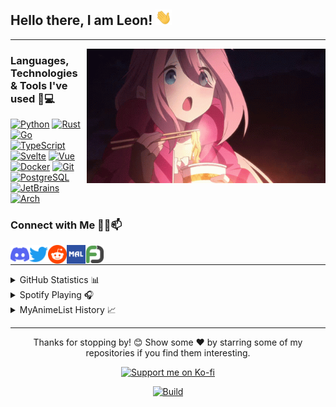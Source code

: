 ## Hello there, I am Leon! <img alt="Wave" height="25px" src="https://raw.githubusercontent.com/IchBinLeoon/IchBinLeoon/main/assets/wave.gif">

---

<img align="right" alt="Nadeshiko" title="<3" height="215px" src="assets/nadeshiko.gif">

### Languages, Technologies & Tools I've used 🚀💻

[![Python](https://img.shields.io/static/v1?style=for-the-badge&logo=Python&logoColor=FFFFFF&message=Python&color=3776AB&label=)](https://www.python.org/)
[![Rust](https://img.shields.io/static/v1?style=for-the-badge&logo=Rust&logoColor=FFFFFF&message=Rust&color=F46623&label=)](https://www.rust-lang.org/)
[![Go](https://img.shields.io/static/v1?style=for-the-badge&logo=Go&logoColor=FFFFFF&message=Go&color=00ADD8&label=)](https://golang.org/)
[![TypeScript](https://img.shields.io/static/v1?style=for-the-badge&logo=TypeScript&logoColor=FFFFFF&message=TypeScript&color=3178C6&label=)](https://www.typescriptlang.org/)
[![Svelte](https://img.shields.io/static/v1?style=for-the-badge&logo=Svelte&logoColor=FFFFFF&message=Svelte&color=FF3E00&label=)](https://svelte.dev/)
[![Vue](https://img.shields.io/static/v1?style=for-the-badge&logo=Vue.js&logoColor=FFFFFF&message=Vue&color=4FC08D&label=)](https://vuejs.org/)
[![Docker](https://img.shields.io/static/v1?style=for-the-badge&logo=Docker&logoColor=FFFFFF&message=Docker&color=2496ED&label=)](https://www.docker.com/)
[![Git](https://img.shields.io/static/v1?style=for-the-badge&logo=Git&message=Git&logoColor=FFFFFF&color=F05032&label=)](https://git-scm.com/)
[![PostgreSQL](https://img.shields.io/static/v1?style=for-the-badge&logo=PostgreSQL&logoColor=FFFFFF&message=PostgreSQL&color=336791&label=)](https://www.postgresql.org/)
[![JetBrains](https://img.shields.io/static/v1?style=for-the-badge&logo=JetBrains&logoColor=FFFFFF&message=JetBrains&color=000000&label=)](https://www.jetbrains.com/)
[![Arch](https://img.shields.io/static/v1?style=for-the-badge&logo=Arch+Linux&logoColor=FFFFFF&message=Arch&nbsp;Linux&color=1793D1&label=)](https://archlinux.org/)

### Connect with Me 🤝🏻📫

<p>
  <a href="https://discordapp.com/users/223871059068321793">
    <img align="left" alt="Discord" title="Discord" width="30px" src="assets/discord.png">
  </a>
  <a href="https://twitter.com/IchBinLeoon">
    <img align="left" alt="Twitter" title="Twitter" width="30px" src="assets/twitter.png">
  </a>
  <a href="https://www.reddit.com/user/IchBinLeoon">
    <img align="left" alt="Reddit" title="Reddit" width="30px" src="assets/reddit.png">
  </a>
  <a href="https://myanimelist.net/profile/IchBinLeoon">
    <img align="left" alt="MyAnimeList" title="MyAnimeList" width="30px" src="assets/myanimelist.png">
  </a>
  <a href="https://myfigurecollection.net/profile/IchBinLeoon">
    <img align="left" alt="MyFigureCollection" title="MyFigureCollection" width="30px" src="assets/myfigurecollection.png">
  </a>
</p>
<br>

---

<details close>
<summary>GitHub Statistics 📊</summary>
<br>
<p>
  <a href="https://github.com/IchBinLeoon" width="100%">
    <img alt="GitHub Stats" height="165px" src="https://github-readme-stats-ichbinleoon.vercel.app/api?username=IchBinLeoon&count_private=true&show_icons=true&theme=dark&hide_border=true&hide_title=true&include_all_commits=true">
    <img alt="Top Langs" height="165px" src="https://github-readme-stats-ichbinleoon.vercel.app/api/top-langs?username=IchBinLeoon&langs_count=10&layout=compact&hide_border=true&theme=dark">
  </a>
</p>
</details>

<details close>
<summary>Spotify Playing 🎧</summary>
<br>
<p>
  <a href="https://open.spotify.com/user/v7ttuai8eqcoqdseoztwk31os">
    <img alt="Spotify" height="200px" src="https://spotify-readme-ichbinleoon.vercel.app/api/spotify">
  </a>
</p>
</details>

<details close>
<summary>MyAnimeList History 📈</summary>
<!-- MyAnimeList Activity Start -->

- [Kage no Jitsuryokusha ni Naritakute!](https://myanimelist.net/anime.php?id=48316) ep. 10

- [Kage no Jitsuryokusha ni Naritakute!](https://myanimelist.net/anime.php?id=48316) ep. 9

- [Kage no Jitsuryokusha ni Naritakute!](https://myanimelist.net/anime.php?id=48316) ep. 8

- [Kage no Jitsuryokusha ni Naritakute!](https://myanimelist.net/anime.php?id=48316) ep. 7

- [Kage no Jitsuryokusha ni Naritakute!](https://myanimelist.net/anime.php?id=48316) ep. 6

- [Meitantei Conan](https://myanimelist.net/anime.php?id=235) ep. 1134

- [Dungeon ni Deai wo Motomeru no wa Machigatteiru Darou ka IV: Shin Shou - Yakusai-hen](https://myanimelist.net/anime.php?id=53111) ep. 11

- [Dungeon ni Deai wo Motomeru no wa Machigatteiru Darou ka IV: Shin Shou - Yakusai-hen](https://myanimelist.net/anime.php?id=53111) ep. 10

- [Dungeon ni Deai wo Motomeru no wa Machigatteiru Darou ka IV: Shin Shou - Yakusai-hen](https://myanimelist.net/anime.php?id=53111) ep. 9

- [Dungeon ni Deai wo Motomeru no wa Machigatteiru Darou ka IV: Shin Shou - Yakusai-hen](https://myanimelist.net/anime.php?id=53111) ep. 8

- [Dungeon ni Deai wo Motomeru no wa Machigatteiru Darou ka IV: Shin Shou - Yakusai-hen](https://myanimelist.net/anime.php?id=53111) ep. 7

- [Dungeon ni Deai wo Motomeru no wa Machigatteiru Darou ka IV: Shin Shou - Yakusai-hen](https://myanimelist.net/anime.php?id=53111) ep. 6

- [Dungeon ni Deai wo Motomeru no wa Machigatteiru Darou ka IV: Shin Shou - Yakusai-hen](https://myanimelist.net/anime.php?id=53111) ep. 5

- [Dungeon ni Deai wo Motomeru no wa Machigatteiru Darou ka IV: Shin Shou - Yakusai-hen](https://myanimelist.net/anime.php?id=53111) ep. 4

- [Dungeon ni Deai wo Motomeru no wa Machigatteiru Darou ka IV: Shin Shou - Yakusai-hen](https://myanimelist.net/anime.php?id=53111) ep. 3

<!-- MyAnimeList Activity End -->
</details>

---

<p align="center">Thanks for stopping by! 😊 Show some ❤️ by starring some of my repositories if you find them interesting.</p>
<p align="center">
  <a href="https://ko-fi.com/ichbinleoon">
    <img src="https://ko-fi.com/img/githubbutton_sm.svg" alt="Support me on Ko-fi">
  </a>
</p>
<p align="center">
  <a href="https://github.com/IchBinLeoon/IchBinLeoon/actions">
    <img alt="Build" src="https://img.shields.io/github/actions/workflow/status/IchBinLeoon/IchBinLeoon/update.yml?branch=main&style=flat-square">
  </a>
</p>
